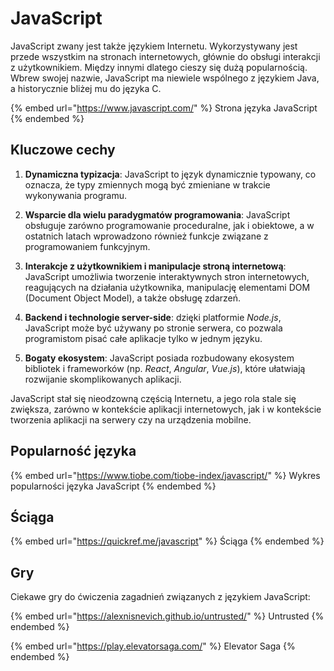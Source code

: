 # JavaScript

JavaScript zwany jest także językiem Internetu. Wykorzystywany jest przede wszystkim na stronach internetowych, głównie do obsługi interakcji z użytkownikiem. Między innymi dlatego cieszy się dużą popularnością. Wbrew swojej nazwie, JavaScript ma niewiele wspólnego z językiem Java, a historycznie bliżej mu do języka C.

{% embed url="https://www.javascript.com/" %}
Strona języka JavaScript
{% endembed %}

## Kluczowe cechy

1. **Dynamiczna typizacja**: JavaScript to język dynamicznie typowany, co oznacza, że typy zmiennych mogą być zmieniane w trakcie wykonywania programu.

2. **Wsparcie dla wielu paradygmatów programowania**: JavaScript obsługuje zarówno programowanie proceduralne, jak i obiektowe, a w ostatnich latach wprowadzono również funkcje związane z programowaniem funkcyjnym.

3. **Interakcje z użytkownikiem i manipulacje stroną internetową**: JavaScript umożliwia tworzenie interaktywnych stron internetowych, reagujących na działania użytkownika, manipulację elementami DOM (Document Object Model), a także obsługę zdarzeń.

4. **Backend i technologie server-side**: dzięki platformie *Node.js*, JavaScript może być używany po stronie serwera, co pozwala programistom pisać całe aplikacje tylko w jednym języku.

5. **Bogaty ekosystem**: JavaScript posiada rozbudowany ekosystem bibliotek i frameworków (np. *React*, *Angular*, *Vue.js*), które ułatwiają rozwijanie skomplikowanych aplikacji.

JavaScript stał się nieodzowną częścią Internetu, a jego rola stale się zwiększa, zarówno w kontekście aplikacji internetowych, jak i w kontekście tworzenia aplikacji na serwery czy na urządzenia mobilne.

## Popularność języka

{% embed url="https://www.tiobe.com/tiobe-index/javascript/" %}
Wykres popularności języka JavaScript
{% endembed %}

## Ściąga

{% embed url="https://quickref.me/javascript" %}
Ściąga
{% endembed %}

## Gry

Ciekawe gry do ćwiczenia zagadnień związanych z językiem JavaScript:

{% embed url="https://alexnisnevich.github.io/untrusted/" %}
Untrusted
{% endembed %}

{% embed url="https://play.elevatorsaga.com/" %}
Elevator Saga
{% endembed %}